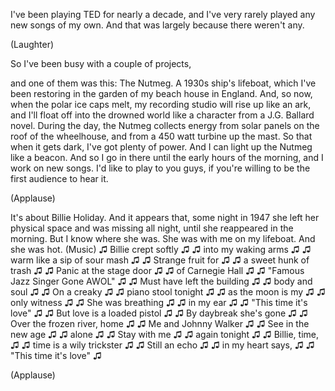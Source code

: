 
I&#39;ve been playing TED for nearly a decade,
and I&#39;ve very rarely played
any new songs of my own.
And that was largely because there weren&#39;t any.

(Laughter)

So I&#39;ve been busy with a couple of projects,

and one of them was this:
The Nutmeg.
A 1930s ship&#39;s lifeboat,
which I&#39;ve been restoring in the garden
of my beach house in England.
And, so now,
when the polar ice caps melt,
my recording studio will rise up like an ark,
and I&#39;ll float off into the drowned world
like a character from a J.G. Ballard novel.
During the day,
the Nutmeg collects energy
from solar panels on the roof of the wheelhouse,
and from a 450 watt turbine
up the mast.
So that when it gets dark,
I&#39;ve got plenty of power.
And I can light up the Nutmeg like a beacon.
And so I go in there until the early hours of the morning,
and I work on new songs.
I&#39;d like to play to you guys,
if you&#39;re willing to be the first audience to hear it.

(Applause)

It&#39;s about Billie Holiday.
And it appears that,
some night in 1947
she left her physical space
and was missing all night,
until she reappeared in the morning.
But I know where she was.
She was with me on my lifeboat.
And she was hot.
(Music)
♫ Billie crept softly ♫
♫ into my waking arms ♫
♫ warm like a sip of sour mash ♫
♫ Strange fruit for ♫
♫ a sweet hunk of trash ♫
♫ Panic at the stage door ♫
♫ of Carnegie Hall ♫
♫ &quot;Famous Jazz Singer Gone AWOL&quot; ♫
♫ Must have left the building ♫
♫ body and soul ♫
♫ On a creaky ♫
♫ piano stool tonight ♫
♫ as the moon is my ♫
♫ only witness ♫
♫ She was breathing ♫
♫ in my ear ♫
♫ &quot;This time it&#39;s love&quot; ♫
♫ But love is a loaded pistol ♫
♫ By daybreak she&#39;s gone ♫
♫ Over the frozen river, home ♫
♫ Me and Johnny Walker ♫
♫ See in the new age ♫
♫ alone ♫
♫ Stay with me ♫
♫ again tonight ♫
♫ Billie, time, ♫
♫ time is a wily trickster ♫
♫ Still an echo ♫
♫ in my heart says, ♫
♫ &quot;This time it&#39;s love&quot; ♫

(Applause)

